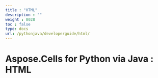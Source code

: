 ```yaml
---
title : "HTML" 
description : "" 
weight : 8028 
toc : false
type: docs
url: /pythonjava/developerguide/html/
---
```


# Aspose.Cells for Python via Java : HTML


